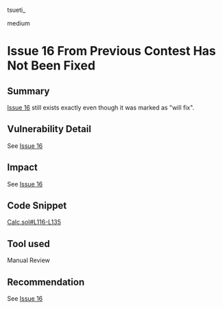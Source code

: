 tsueti_

medium

# Issue 16 From Previous Contest Has Not Been Fixed

## Summary

[Issue 16](https://github.com/sherlock-audit/2023-02-gmx-judging/issues/16) still exists exactly even though it was marked as "will fix".

## Vulnerability Detail

See [Issue 16](https://github.com/sherlock-audit/2023-02-gmx-judging/issues/16)

## Impact

See [Issue 16](https://github.com/sherlock-audit/2023-02-gmx-judging/issues/16)

## Code Snippet

[Calc.sol#L116-L135](https://github.com/sherlock-audit/2023-02-gmx/blob/main/gmx-synthetics/contracts/utils/Calc.sol#L116-L135)

## Tool used

Manual Review

## Recommendation

See [Issue 16](https://github.com/sherlock-audit/2023-02-gmx-judging/issues/16)

